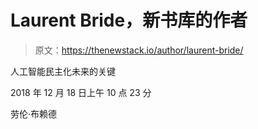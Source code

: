 # Laurent Bride，新书库的作者

> 原文：<https://thenewstack.io/author/laurent-bride/>

人工智能民主化未来的关键

2018 年 12 月 18 日上午 10 点 23 分

劳伦·布赖德